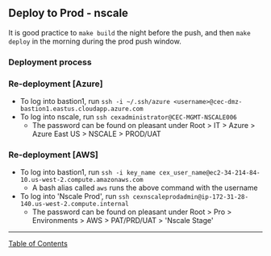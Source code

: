 ## Deploy to Prod - nscale

It is good practice to `make build` the night before the push, and then `make deploy` in the morning during the prod push window.

### Deployment process


### Re-deployment [Azure]
- To log into bastion1, run `ssh -i ~/.ssh/azure <username>@cec-dmz-bastion1.eastus.cloudapp.azure.com`
- To log into nscale, run `ssh cexadministrator@CEC-MGMT-NSCALE006`
	- The password can be found on pleasant under Root > IT > Azure > Azure East US > NSCALE > PROD/UAT

### Re-deployment [AWS]
- To log into bastion1, run `ssh -i key_name cex_user_name@ec2-34-214-84-10.us-west-2.compute.amazonaws.com`
	- A bash alias called `aws` runs the above command with the username
- To log into 'Nscale Prod', run `ssh cexnscaleprodadmin@ip-172-31-28-140.us-west-2.compute.internal`
	- The password can be found on pleasant under Root > Pro > Environments > AWS > PAT/PRD/UAT > 'Nscale Stage'


***
[Table of Contents](../README.md)